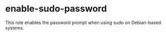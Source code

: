 # enable-sudo-password

This role enables the password prompt when using sudo on Debian-based systems.
